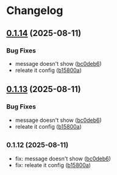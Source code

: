 # Changelog

## [0.1.14](https://gitlab.com/cheulong-devops/movies-finder/movies-finder-frontend/compare/0.1.0...0.1.14) (2025-08-11)

### Bug Fixes

* message doesn\'t show ([bc0deb6](https://gitlab.com/cheulong-devops/movies-finder/movies-finder-frontend/commit/bc0deb6f39a8d4c675833dbf08c5ee2daf9c9f7e))
* releate it config ([b15800a](https://gitlab.com/cheulong-devops/movies-finder/movies-finder-frontend/commit/b15800ae673eed4a675752ad9ad13e6d2d4f47ee))

## [0.1.13](https://gitlab.com/cheulong-devops/movies-finder/movies-finder-frontend/compare/0.1.0...0.1.13) (2025-08-11)

### Bug Fixes

* message doesn\'t show ([bc0deb6](https://gitlab.com/cheulong-devops/movies-finder/movies-finder-frontend/commit/bc0deb6f39a8d4c675833dbf08c5ee2daf9c9f7e))
* releate it config ([b15800a](https://gitlab.com/cheulong-devops/movies-finder/movies-finder-frontend/commit/b15800ae673eed4a675752ad9ad13e6d2d4f47ee))

## <small>0.1.12 (2025-08-11)</small>

* fix: message doesn\'t show ([bc0deb6](https://gitlab.com/cheulong-devops/movies-finder/movies-finder-frontend/commit/bc0deb6))
* fix: releate it config ([b15800a](https://gitlab.com/cheulong-devops/movies-finder/movies-finder-frontend/commit/b15800a))
